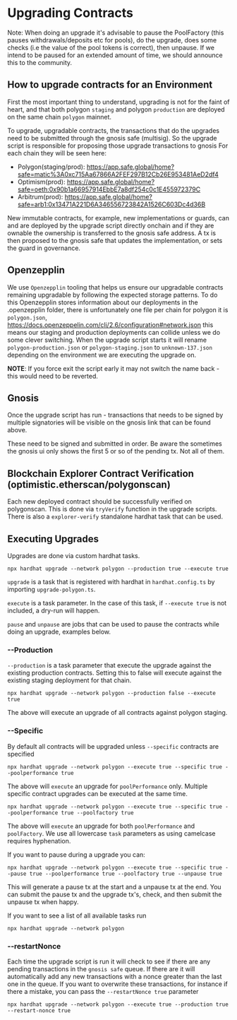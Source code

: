 # Upgrading Contracts

Note: When doing an upgrade it's advisable to pause the PoolFactory (this pauses withdrawals/deposits etc for pools), do the upgrade, does some checks (i.e the value of the pool tokens is correct), then unpause.
If we intend to be paused for an extended amount of time, we should announce this to the community.


## How to upgrade contracts for an Environment

First the most important thing to understand, upgrading is not for the faint of heart, and that both polygon `staging` and polygon `production` are deployed on the same chain `polygon` mainnet.

To upgrade, upgradable contracts, the transactions that do the upgrades need to be submitted through the gnosis safe (multisig). So the upgrade script is responsible for proposing those upgrade transactions to gnosis
For each chain they will be seen here:

- Polygon(staging/prod): https://app.safe.global/home?safe=matic%3A0xc715Aa67866A2FEF297B12Cb26E953481AeD2df4
- Optimism(prod): https://app.safe.global/home?safe=oeth:0x90b1a66957914EbbE7a8df254c0c1E455972379C
- Arbitrum(prod): https://app.safe.global/home?safe=arb1:0x13471A221D6A346556723842A1526C603Dc4d36B

New immutable contracts, for example, new implementations or guards, can and are deployed by the upgrade script directly onchain and if they are ownable the ownership is transferred to the gnosis safe address. A tx is then proposed to the gnosis safe that updates the implementation, or sets the guard in governance.

## Openzepplin

We use `Openzepplin` tooling that helps us ensure our upgradable contracts remaining upgradable by following the expected storage patterns. To do this Openzepplin stores information about our deployments in the .openzepplin folder, there is unfortunately one file per chain for polygon it is `polygon.json`, https://docs.openzeppelin.com/cli/2.6/configuration#network.json this means our staging and production deployments can collide unless we do some clever switching. When the upgrade script starts it will rename `polygon-production.json` or `polygon-staging.json` to `unknown-137.json` depending on the environment we are executing the upgrade on.

**NOTE**: If you force exit the script early it may not switch the name back - this would need to be reverted.

## Gnosis

Once the upgrade script has run - transactions that needs to be signed by multiple signatories will be visible on the gnosis link that can be found above.

These need to be signed and submitted in order. Be aware the sometimes the gnosis ui only shows the first 5 or so of the pending tx. Not all of them.

## Blockchain Explorer Contract Verification (optimistic.etherscan/polygonscan)

Each new deployed contract should be successfully verified on polygonscan. This is done via `tryVerify` function in the upgrade scripts. There is also a `explorer-verify` standalone hardhat task that can be used.

## Executing Upgrades

Upgrades are done via custom hardhat tasks.

```
npx hardhat upgrade --network polygon --production true --execute true
```

`upgrade` is a task that is registered with hardhat in `hardhat.config.ts` by importing `upgrade-polygon.ts`.

`execute` is a task parameter. In the case of this task, if `--execute true` is not included, a dry-run will happen.

`pause` and `unpause` are jobs that can be used to pause the contracts while doing an upgrade, examples below.

### --Production

`--production` is a task parameter that execute the upgrade against the existing production contracts. Setting this to false will execute against the existing staging deployment for that chain.

```
npx hardhat upgrade --network polygon --production false --execute true
```

The above will execute an upgrade of all contracts against polygon staging.

### --Specific

By default all contracts will be upgraded unless `--specific` contracts are specified


```
npx hardhat upgrade --network polygon --execute true --specific true --poolperformance true
```

The above will `execute` an upgrade for `poolPerformance` only. Multiple specific contract upgrades can be executed at the same time.

```
npx hardhat upgrade --network polygon --execute true --specific true --poolperformance true --poolfactory true
```

The above will `execute` an upgrade for both `poolPerformance` and `poolFactory`. We use all lowercase `task` parameters as using camelcase requires hyphenation.

If you want to pause during a upgrade you can:

```
npx hardhat upgrade --network polygon --execute true --specific true --pause true --poolperformance true --poolfactory true --unpause true
```

This will generate a pause tx at the start and a unpause tx at the end. You can submit the pause tx and the upgrade tx's, check, and then submit the unpause tx when happy.


If you want to see a list of all available tasks run

```
npx hardhat upgrade --network polygon
```

### --restartNonce

Each time the upgrade script is run it will check to see if there are any pending transactions in the `gnosis safe` queue. If there are it will automatically add any new transactions with a nonce greater than the last one in the queue. If you want to overwrite these transactions, for instance if there a mistake, you can pass the `--restartNonce true` parameter

```
npx hardhat upgrade --network polygon --execute true --production true --restart-nonce true
```
